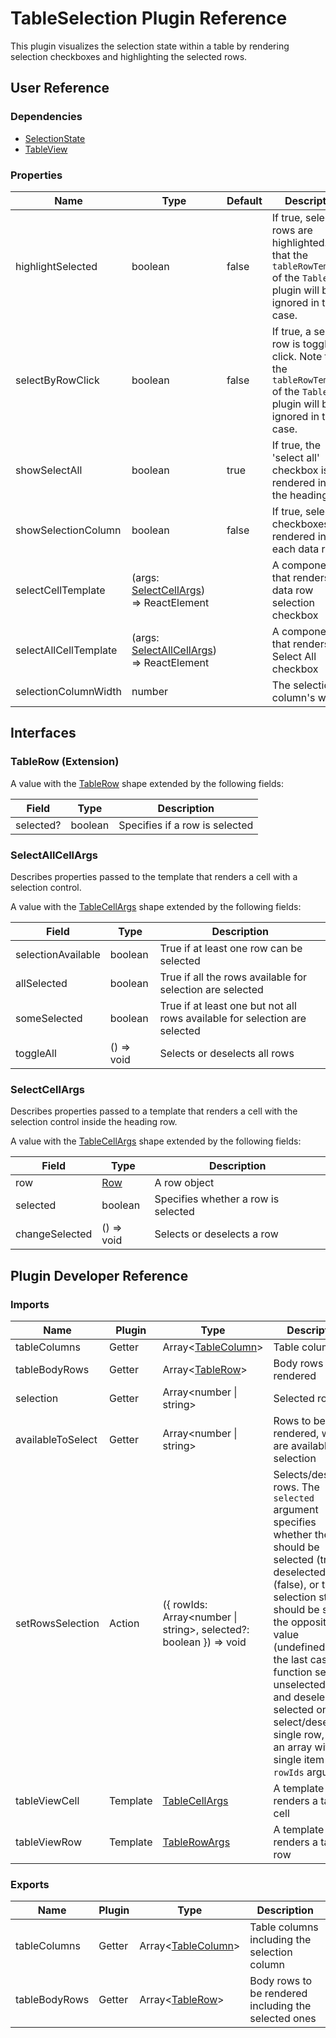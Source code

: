 # TableSelection Plugin Reference

This plugin visualizes the selection state within a table by rendering selection checkboxes and highlighting the selected rows.

## User Reference

### Dependencies

- [SelectionState](selection-state.md)
- [TableView](table-view.md)

### Properties

Name | Type | Default | Description
-----|------|---------|------------
highlightSelected | boolean | false | If true, selected rows are highlighted. Note that the `tableRowTemplate` of the `TableView` plugin will be ignored in this case.
selectByRowClick | boolean | false | If true, a selected row is toggled by click. Note that the `tableRowTemplate` of the `TableView` plugin will be ignored in this case.
showSelectAll | boolean | true | If true, the 'select all' checkbox is rendered inside the heading row
showSelectionColumn | boolean | false | If true, selection checkboxes are rendered inside each data row
selectCellTemplate | (args: [SelectCellArgs](#select-cell-args)) => ReactElement | | A component that renders a data row selection checkbox
selectAllCellTemplate | (args: [SelectAllCellArgs](#select-all-cell-args)) => ReactElement | | A component that renders the Select All checkbox
selectionColumnWidth | number | | The selection column's width

## Interfaces

### <a name="table-row"></a>TableRow (Extension)

A value with the [TableRow](table-view.md#table-row) shape extended by the following fields:

Field | Type | Description
------|------|------------
selected? | boolean | Specifies if a row is selected

### <a name="select-all-cell-args"></a>SelectAllCellArgs

Describes properties passed to the template that renders a cell with a selection control.

A value with the [TableCellArgs](table-view.md#table-cell-args) shape extended by the following fields:

Field | Type | Description
------|------|------------
selectionAvailable | boolean | True if at least one row can be selected
allSelected | boolean | True if all the rows available for selection are selected
someSelected | boolean | True if at least one but not all rows available for selection are selected
toggleAll | () => void | Selects or deselects all rows

### <a name="select-cell-args"></a>SelectCellArgs

Describes properties passed to a template that renders a cell with the selection control inside the heading row.

A value with the [TableCellArgs](table-view.md#table-cell-args) shape extended by the following fields:

Field | Type | Description
------|------|------------
row | [Row](grid.md#row) | A row object
selected | boolean | Specifies whether a row is selected
changeSelected | () => void | Selects or deselects a row

## Plugin Developer Reference

### Imports

Name | Plugin | Type | Description
-----|--------|------|------------
tableColumns | Getter | Array&lt;[TableColumn](table-view.md#table-column)&gt; | Table columns
tableBodyRows | Getter | Array&lt;[TableRow](#table-row)&gt; | Body rows to be rendered
selection | Getter | Array&lt;number &#124; string&gt; | Selected rows
availableToSelect | Getter | Array&lt;number &#124; string&gt; | Rows to be rendered, which are available for selection
setRowsSelection | Action | ({ rowIds: Array&lt;number &#124; string&gt;, selected?: boolean }) => void | Selects/deselects rows. The `selected` argument specifies whether the rows should be selected (true), deselected (false), or their selection status should be set to the opposite value (undefined). In the last case, the function selects unselected rows and deselects selected ones. To select/deselect a single row, pass an array with a single item to the `rowIds` argument.
tableViewCell | Template | [TableCellArgs](table-view.md#table-cell-args) | A template that renders a table cell
tableViewRow | Template | [TableRowArgs](table-view.md#table-row-args) | A template that renders a table row

### Exports

Name | Plugin | Type | Description
-----|--------|------|------------
tableColumns | Getter | Array&lt;[TableColumn](table-view.md#table-column)&gt; | Table columns including the selection column
tableBodyRows | Getter | Array&lt;[TableRow](#table-row)&gt; | Body rows to be rendered including the selected ones
